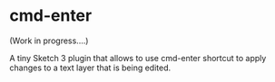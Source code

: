 cmd-enter
=========

(Work in progress....)

A tiny Sketch 3 plugin that allows to use cmd-enter shortcut to apply changes to a text layer that is being edited.
